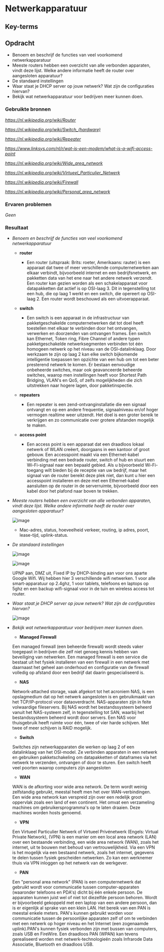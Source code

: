 # **Netwerkapparatuur**



## **Key-terms**



## **Opdracht**

- Benoem en beschrijf de functies van veel voorkomend netwerkapparatuur
- Meeste routers hebben een overzicht van alle verbonden apparaten, vindt deze lijst. Welke andere informatie heeft de router over aangesloten apparatuur?
- De standaard instellingen
- Waar staat je DHCP server op jouw netwerk? Wat zijn de configuraties hiervan?
- Bekijk wat netwerkapparatuur voor bedrijven meer kunnen doen.

### **Gebruikte bronnen**

*<https://nl.wikipedia.org/wiki/Router>*

*<https://nl.wikipedia.org/wiki/Switch_(hardware)>*

*<https://nl.wikipedia.org/wiki/Repeater>*

*<https://www.linksys.com/nl/r/wat-is-een-modem/what-is-a-wifi-access-point>*

*<https://nl.wikipedia.org/wiki/Wide_area_network>*

*<https://nl.wikipedia.org/wiki/Virtueel_Particulier_Netwerk>*

*<https://nl.wikipedia.org/wiki/Firewall>*

*<https://nl.wikipedia.org/wiki/Personal_area_network>*

### **Ervaren problemen**

*Geen*

### **Resultaat**

- *Benoem en beschrijf de functies van veel voorkomend netwerkapparatuur*
  
    - **router**
        
        - Een router (uitspraak: Brits: roeter, Amerikaans: rauter) is een apparaat dat twee of meer verschillende computernetwerken aan elkaar verbindt, bijvoorbeeld internet en een bedrijfsnetwerk, en pakketten data van het ene naar het andere netwerk verzendt. Een router kan gezien worden als een schakelapparaat voor datapakketten dat actief is op OSI-laag 3. Dit in tegenstelling tot een hub, die op laag 1 werkt en een switch, die opereert op OSI-laag 2. Een router wordt beschouwd als een uitvoerapparaat.

    - **switch**

        - Een switch is een apparaat in de infrastructuur van pakketgeschakelde computernetwerken dat tot doel heeft toestellen met elkaar te verbinden door het ontvangen, verwerken en doorzenden van ontvangen frames. Een switch kan Ethernet, Token ring, Fibre Channel of andere typen pakketgeschakelde netwerksegmenten verbinden tot één homogeen netwerk op het niveau van de OSI-datalinklaag. Door werkzaam te zijn op laag 2 kan elke switch bijkomende intelligentie toepassen ten opzichte van een hub om tot een beter presterend netwerk te komen. Er bestaan eenvoudige onbeheerde switches, maar ook geavanceerde beheerde switches, waarop men instellingen heeft voor Shortest Path Bridging, VLAN's en QoS, of zelfs mogelijkheden die zich uitstrekken naar hogere lagen, door pakketinspectie.

    - **repeaters**
    
        - Een repeater is een zend-ontvanginstallatie die een signaal ontvangt en op een andere frequentie, signaalniveau en/of hoger vermogen realtime weer uitzendt. Het doel is een groter bereik te verkrijgen en zo communicatie over grotere afstanden mogelijk te maken.

    - **access point** 

        - Een access point is een apparaat dat een draadloos lokaal netwerk of WLAN creëert, doorgaans in een kantoor of groot gebouw. Een accesspoint maakt via een Ethernet-kabel verbinding met een bedrade router, switch of hub en stuurt een Wi-Fi-signaal naar een bepaald gebied. Als u bijvoorbeeld Wi-Fi-toegang wilt bieden bij de receptie van uw bedrijf, maar het signaal van de router bereikt deze plek niet, dan kunt u hier een accesspoint installeren en deze met een Ethernet-kabel aansluiten op de router in de serverruimte, bijvoorbeeld door een kabel door het plafond naar boven te trekken.

- *Meeste routers hebben een overzicht van alle verbonden apparaten, vindt deze lijst. Welke andere informatie heeft de router over aangesloten apparatuur?*

    ![image](../00_includes/AZ2/AZ14_01.png)

    - Mac-adres, status, hoeveelheid verkeer, routing, ip adres, poort, lease-tijd, uplink-status.

- *De standaard instellingen*

    ![image](../00_includes/AZ2/AZ14_02.png)

    ![image](../00_includes/AZ2/AZ14_03.png)

    UPNP aan, DMZ uit, Fixed IP by DHCP-binding aan voor ons aparte Google Wifi. Wij hebben hier 3 verschillende wifi netwerken. 1 voor alle smart-apparatuur op 2.4ghz, 1 voor tablets, telefoons en laptops op 5ghz en een backup wifi-signaal voor in de tuin en wireless access tot router.

- *Waar staat je DHCP server op jouw netwerk? Wat zijn de configuraties hiervan?*

    ![image](../00_includes/AZ2/AZ14_02.png)

- *Bekijk wat netwerkapparatuur voor bedrijven meer kunnen doen.*

    - **Managed Firewall**

    Een managed firewall (een beheerde firewall) wordt steeds vaker toegepast in bedrijven die zelf niet genoeg kennis hebben van beveiliging van netwerken. Een managed firewall is een service die bestaat uit het fysiek installeren van een firewall in een netwerk met daarnaast het geheel aan onderhoud en configuratie van de firewall volledig op afstand door een bedrijf dat daarin gespecialiseerd is.

    - **NAS**

    Network-attached storage, vaak afgekort tot het acroniem NAS, is een opslagmedium dat op het netwerk aangesloten is en gebruikmaakt van het TCP/IP-protocol voor dataoverdracht. NAS-apparaten zijn in feite volwaardige fileservers. Bij NAS wordt het bestandssysteem beheerd vanuit het NAS-systeem zelf, in tegenstelling tot SAN, waarbij het bestandssysteem beheerd wordt door servers. Een NAS voor thuisgebruik heeft ruimte voor één, twee of vier harde schijven. Met twee of meer schijven is RAID mogelijk.

    - **Switch**

    Switches zijn netwerkapparaten die werken op laag 2 of een datalinklaag van het OSI-model. Ze verbinden apparaten in een netwerk en gebruiken pakketschakeling om datapakketten of dataframes via het netwerk te verzenden, ontvangen of door te sturen. Een switch heeft veel poorten waarop computers zijn aangesloten
    
    - **WAN**

    WAN is de afkorting voor wide area network. De term wordt weinig zelfstandig gebruikt, meestal heeft men het over WAN-verbindingen. Een wide area network kan verspreid zijn over een redelijk groot oppervlak zoals een land of een continent. Het omvat een verzameling machines om gebruikersprogramma's op te laten draaien. Deze machines worden hosts genoemd.

    - **VPN**

    Een Virtueel Particulier Netwerk of Virtueel Privénetwerk (Engels: Virtual Private Network), (VPN) is een manier om een local area network (LAN) over een bestaande verbinding, een wide area network (WAN), zoals het internet, uit te bouwen met behoud van vertrouwelijkheid.
    Via een VPN is het mogelijk via een bestaand netwerk, zoals het internet, gegevens te delen tussen fysiek gescheiden netwerken. Zo kan een werknemer thuis via VPN inloggen op het netwerk van de werkgever.

    - **PAN**

     Een "personal area network" (PAN) is een computernetwerk dat gebruikt wordt voor communicatie tussen computer-apparaten (waaronder telefoons en PDA's) dicht bij één enkele persoon. De apparaten kunnen juist wel of niet tot diezelfde persoon behoren. Wordt er bijvoorbeeld gekoppeld met een laptop van een andere persoon, dan is er eigenlijk al sprake van een klein LAN. Het bereik van een PAN is meestal enkele meters. PAN's kunnen gebruikt worden voor communicatie tussen de persoonlijke apparaten zelf of om te verbinden met een netwerk op hoger niveau en het Internet (een zogenaamde uplink).PAN's kunnen fysiek verbonden zijn met bussen van computers, zoals USB en FireWire. Een draadloos PAN (WPAN) kan tevens gerealiseerd worden met netwerk-technologieën zoals Infrarode Data Associatie, Bluetooth en draadloos USB.